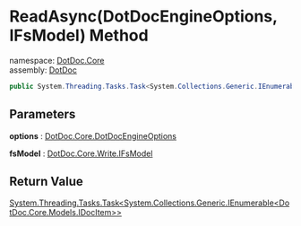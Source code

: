 ﻿# ReadAsync\(DotDocEngineOptions, IFsModel\) Method

namespace: [DotDoc\.Core](../../DotDoc.Core.md)<br />
assembly: [DotDoc](../../../DotDoc.md)



```csharp
public System.Threading.Tasks.Task<System.Collections.Generic.IEnumerable<DotDoc.Core.Models.IDocItem>> ReadAsync(DotDoc.Core.DotDocEngineOptions options ,DotDoc.Core.Write.IFsModel fsModel);
```

## Parameters

__options__ : [DotDoc\.Core\.DotDocEngineOptions](../../../DotDoc/DotDoc.Core/DotDocEngineOptions.md)



__fsModel__ : [DotDoc\.Core\.Write\.IFsModel](../../../DotDoc/DotDoc.Core.Write/IFsModel.md)



## Return Value

[System\.Threading\.Tasks\.Task\<System\.Collections\.Generic\.IEnumerable\<DotDoc\.Core\.Models\.IDocItem\>\>](https://docs.microsoft.com/dotnet/api/System.Threading.Tasks.Task-1)



